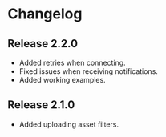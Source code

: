 # Changelog

## Release 2.2.0

- Added retries when connecting.
- Fixed issues when receiving notifications.
- Added working examples.

## Release 2.1.0

- Added uploading asset filters.
